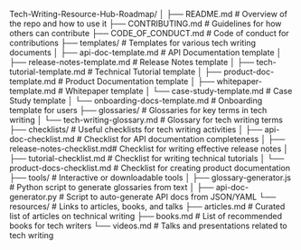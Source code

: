 
Tech-Writing-Resource-Hub-Roadmap/
│
├── README.md                    # Overview of the repo and how to use it
├── CONTRIBUTING.md               # Guidelines for how others can contribute
├── CODE_OF_CONDUCT.md            # Code of conduct for contributions
├── templates/                    # Templates for various tech writing documents
│   ├── api-doc-template.md       # API Documentation template
│   ├── release-notes-template.md # Release Notes template
│   ├── tech-tutorial-template.md # Technical Tutorial template
│   ├── product-doc-template.md   # Product Documentation template
│   ├── whitepaper-template.md    # Whitepaper template
│   └── case-study-template.md    # Case Study template
│   └── onboarding-docs-template.md  # Onboarding template for users
├── glossaries/                   # Glossaries for key terms in tech writing
│   └── tech-writing-glossary.md  # Glossary for tech writing terms
├── checklists/                   # Useful checklists for tech writing activities
│   ├── api-doc-checklist.md      # Checklist for API documentation completeness
│   ├── release-notes-checklist.md# Checklist for writing effective release notes
│   ├── tutorial-checklist.md     # Checklist for writing technical tutorials
│   └── product-docs-checklist.md # Checklist for creating product documentation
├── tools/                        # Interactive or downloadable tools
│   ├── glossary-generator.js     # Python script to generate glossaries from text
│   ├── api-doc-generator.py      # Script to auto-generate API docs from JSON/YAML
└── resources/                    # Links to articles, books, and talks
    ├── articles.md               # Curated list of articles on technical writing
    ├── books.md                  # List of recommended books for tech writers
    └── videos.md                 # Talks and presentations related to tech writing
```
